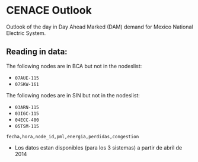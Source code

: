 # CENACE Outlook

Outlook of the day in Day Ahead Marked (DAM) demand for Mexico National Electric System.


## Reading in data:

The following nodes are in BCA but not in the nodeslist:

- `07AUE-115`
- `07SKW-161`


The following nodes are in SIN but not in the nodeslist:

- `03ARN-115`
- `03IGC-115`
- `04ECC-400`
- `05TSM-115`


`fecha,hora,node_id,pml,energia,perdidas,congestion`

- Los datos estan disponibles (para los 3 sistemas) a partir de abril de 2014
